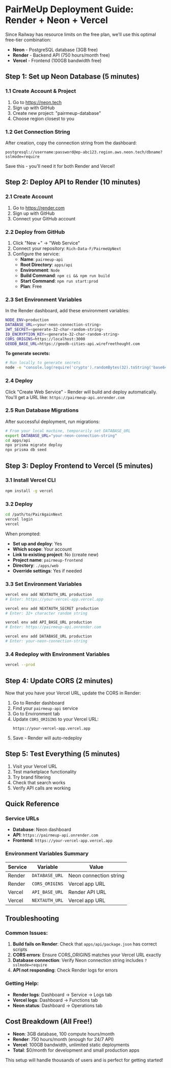 # PairMeUp Deployment Guide: Render + Neon + Vercel

Since Railway has resource limits on the free plan, we'll use this optimal free-tier combination:
- **Neon** - PostgreSQL database (3GB free)
- **Render** - Backend API (750 hours/month free)  
- **Vercel** - Frontend (100GB bandwidth free)

## Step 1: Set up Neon Database (5 minutes)

### 1.1 Create Account & Project
1. Go to https://neon.tech
2. Sign up with GitHub
3. Create new project: "pairmeup-database"
4. Choose region closest to you

### 1.2 Get Connection String
After creation, copy the connection string from the dashboard:
```
postgresql://username:password@ep-abc123.region.aws.neon.tech/dbname?sslmode=require
```

Save this - you'll need it for both Render and Vercel!

## Step 2: Deploy API to Render (10 minutes)

### 2.1 Create Account
1. Go to https://render.com
2. Sign up with GitHub
3. Connect your GitHub account

### 2.2 Deploy from GitHub
1. Click "New +" → "Web Service"
2. Connect your repository: `Rich-Data-F/PairmeUpNext`
3. Configure the service:
   - **Name**: `pairmeup-api`
   - **Root Directory**: `apps/api`
   - **Environment**: `Node`
   - **Build Command**: `npm ci && npm run build`
   - **Start Command**: `npm run start:prod`
   - **Plan**: Free

### 2.3 Set Environment Variables
In the Render dashboard, add these environment variables:

```bash
NODE_ENV=production
DATABASE_URL=<your-neon-connection-string>
JWT_SECRET=<generate-32-char-random-string>
ID_ENCRYPTION_KEY=<generate-32-char-random-string>
CORS_ORIGINS=https://localhost:3000
GEODB_BASE_URL=https://geodb-cities-api.wirefreethought.com
```

**To generate secrets:**
```bash
# Run locally to generate secrets
node -e "console.log(require('crypto').randomBytes(32).toString('base64'))"
```

### 2.4 Deploy
Click "Create Web Service" - Render will build and deploy automatically.
You'll get a URL like: `https://pairmeup-api.onrender.com`

### 2.5 Run Database Migrations
After successful deployment, run migrations:
```bash
# From your local machine, temporarily set DATABASE_URL
export DATABASE_URL="your-neon-connection-string"
cd apps/api
npx prisma migrate deploy
npx prisma db seed
```

## Step 3: Deploy Frontend to Vercel (5 minutes)

### 3.1 Install Vercel CLI
```bash
npm install -g vercel
```

### 3.2 Deploy
```bash
cd /path/to/PairAgainNext
vercel login
vercel
```

When prompted:
- **Set up and deploy**: Yes
- **Which scope**: Your account
- **Link to existing project**: No (create new)
- **Project name**: `pairmeup-frontend`
- **Directory**: `./apps/web`
- **Override settings**: Yes if needed

### 3.3 Set Environment Variables
```bash
vercel env add NEXTAUTH_URL production
# Enter: https://your-vercel-app.vercel.app

vercel env add NEXTAUTH_SECRET production
# Enter: 32+ character random string

vercel env add API_BASE_URL production  
# Enter: https://pairmeup-api.onrender.com

vercel env add DATABASE_URL production
# Enter: your-neon-connection-string
```

### 3.4 Redeploy with Environment Variables
```bash
vercel --prod
```

## Step 4: Update CORS (2 minutes)

Now that you have your Vercel URL, update the CORS in Render:

1. Go to Render dashboard
2. Find your `pairmeup-api` service
3. Go to Environment tab
4. Update `CORS_ORIGINS` to your Vercel URL:
   ```
   https://your-vercel-app.vercel.app
   ```
5. Save - Render will auto-redeploy

## Step 5: Test Everything (5 minutes)

1. Visit your Vercel URL
2. Test marketplace functionality
3. Try brand filtering
4. Check that search works
5. Verify API calls are working

## Quick Reference

### Service URLs
- **Database**: Neon dashboard
- **API**: `https://pairmeup-api.onrender.com`
- **Frontend**: `https://your-vercel-app.vercel.app`

### Environment Variables Summary

| Service | Variable | Value |
|---------|----------|--------|
| Render | `DATABASE_URL` | Neon connection string |
| Render | `CORS_ORIGINS` | Vercel app URL |
| Vercel | `API_BASE_URL` | Render API URL |
| Vercel | `NEXTAUTH_URL` | Vercel app URL |

## Troubleshooting

### Common Issues:
1. **Build fails on Render**: Check that `apps/api/package.json` has correct scripts
2. **CORS errors**: Ensure CORS_ORIGINS matches your Vercel URL exactly
3. **Database connection**: Verify Neon connection string includes `?sslmode=require`
4. **API not responding**: Check Render logs for errors

### Getting Help:
- **Render logs**: Dashboard → Service → Logs tab
- **Vercel logs**: Dashboard → Functions tab
- **Neon status**: Dashboard → Operations tab

## Cost Breakdown (All Free!)
- **Neon**: 3GB database, 100 compute hours/month
- **Render**: 750 hours/month (enough for 24/7 API)
- **Vercel**: 100GB bandwidth, unlimited static deployments
- **Total**: $0/month for development and small production apps

This setup will handle thousands of users and is perfect for getting started!
